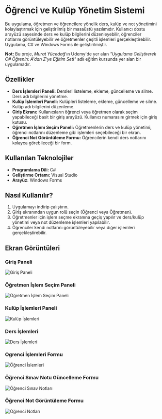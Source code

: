 <h1>Öğrenci ve Kulüp Yönetim Sistemi</h1>

<p>Bu uygulama, öğretmen ve öğrencilere yönelik ders, kulüp ve not yönetimini kolaylaştırmak için geliştirilmiş bir masaüstü yazılımıdır. Kullanıcı dostu arayüzü sayesinde ders ve kulüp bilgilerini düzenleyebilir, öğrenciler notlarını görüntüleyebilir ve öğretmenler çeşitli işlemleri gerçekleştirebilir. Uygulama, C# ve Windows Forms ile geliştirilmiştir.</p>

<p><strong>Not:</strong> Bu proje, <em>Murat Yücedağ</em>'ın Udemy'de yer alan <em>"Uygulama Geliştirerek C# Öğrenin: A'dan Z'ye Eğitim Seti"</em> adlı eğitim kursunda yer alan bir uygulamadır.</p>

<h2>Özellikler</h2>
<ul>
  <li><strong>Ders İşlemleri Paneli:</strong> Dersleri listeleme, ekleme, güncelleme ve silme. Ders adı bilgilerini yönetme.</li>
  <li><strong>Kulüp İşlemleri Paneli:</strong> Kulüpleri listeleme, ekleme, güncelleme ve silme. Kulüp adı bilgilerini düzenleme.</li>
  <li><strong>Giriş Ekranı:</strong> Kullanıcıların öğrenci veya öğretmen olarak seçim yapabileceği basit bir giriş arayüzü. Kullanıcı numarasını girmek için giriş kutusu.</li>
  <li><strong>Öğretmen İşlem Seçim Paneli:</strong> Öğretmenlerin ders ve kulüp yönetimi, öğrenci notlarını düzenleme gibi işlemleri seçebileceği bir ekran.</li>
  <li><strong>Öğrenci Not Görüntüleme Formu:</strong> Öğrencilerin kendi ders notlarını kolayca görebileceği bir form.</li>
</ul>

<h2>Kullanılan Teknolojiler</h2>
<ul>
  <li><strong>Programlama Dili:</strong> C#</li>
  <li><strong>Geliştirme Ortamı:</strong> Visual Studio</li>
  <li><strong>Arayüz:</strong> Windows Forms</li>
</ul>

<h2>Nasıl Kullanılır?</h2>
<ol>
  <li>Uygulamayı indirip çalıştırın.</li>
  <li>Giriş ekranından uygun rolü seçin (Öğrenci veya Öğretmen).</li>
  <li>Öğretmenler için işlem seçme ekranına geçiş yapılır ve ders/kulüp yönetimi veya not düzenleme işlemleri yapılabilir.</li>
  <li>Öğrenciler kendi notlarını görüntüleyebilir veya diğer işlemleri gerçekleştirebilir.</li>
</ol>

<h2>Ekran Görüntüleri</h2>
<h3>Giriş Paneli</h3>
<img src="https://github.com/KadirAriktr/OkulNotSistemi/blob/main/images/Giris.png" alt="Giriş Paneli" with="600">

<h3>Öğretmen İşlem Seçim Paneli</h3>
<img src="https://github.com/KadirAriktr/OkulNotSistemi/blob/main/images/OgretmenGirisi.png"  alt="Öğretmen İşlem Seçim Paneli" with="600">
<h3>Kulüp İşlemleri Paneli</h3>
<img src="https://github.com/KadirAriktr/OkulNotSistemi/blob/main/images/KulupIslemleri.png" alt="Kulüp İşlemleri" with="600">


<h3>Ders İşlemleri</h3>
<img src="https://github.com/KadirAriktr/OkulNotSistemi/blob/main/images/DersIslemleri.png"alt="Ders İşlemleri" with="600">

<h3>Ogrenci İşlemleri Formu</h3>
<img src="https://github.com/KadirAriktr/OkulNotSistemi/blob/main/images/OgrenciIslemleri.png" alt="Öğrenci İslemleri">

<h3>Öğrenci Sınav Notu Güncelleme Formu</h3>
<img src="https://github.com/KadirAriktr/OkulNotSistemi/blob/main/images/SinavNotlari.png" alt="Öğrenci Sınav Notları">

<h3>Öğrenci Not Görüntüleme Formu</h3>
<img src="https://github.com/KadirAriktr/OkulNotSistemi/blob/main/images/OgrenciNotTablosu.png" alt="Öğrenci Notları">


